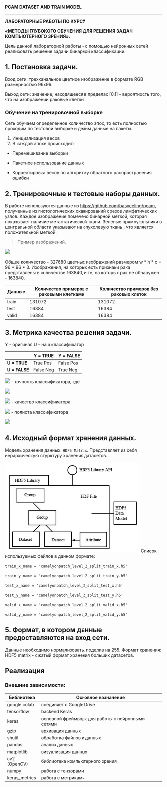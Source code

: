  **PCAM DATASET AND TRAIN MODEL**

------------



**ЛАБОРАТОРНЫЕ РАБОТЫ ПО КУРСУ**


**«МЕТОДЫ ГЛУБОКОГО ОБУЧЕНИЯ ДЛЯ РЕШЕНИЯ ЗАДАЧ КОМПЬЮТЕРНОГО ЗРЕНИЯ».**

Цель данной лабораторной работы - с помощью нейронных сетей реализовать решение задачи бинарной классификации.



##  1.  Постановка задачи.

Вход сети: трехканальное цветное изображение в формате RGB размерностью 96x96. 

Выход сети: значение, находящееся в пределах [0,1] - вероятность того, что на изображении раковые клетки.


### Обучение на тренировочной выборке
Сеть обучаем определенное количество эпох, то есть полностью проходим по тестовой выборке и делим данные на пакеты.

1. Инициализация весов
2. В каждой эпохе происходит:

- Перемешивание выборки

- Пакетное использование данных

- Корректировка весов по алгоритму обратного распространения ошибки


## 2. Тренировочные и тестовые наборы данных.
В работе используются данные из https://github.com/basveeling/pcam, полученные из гистологических сканирований срезов лимфатических узлов. Каждое изображение помечено бинарной меткой, которая показывает наличие метастатической ткани. Зеленые прямоугольники в центральной области указывают на опухолевую ткань , что является положительной меткой.
> Пример изображений.

![](https://github.com/basveeling/pcam/blob/master/pcam.jpg)



Общее количество - 327680 цветных изображений размером
w \* h \* c  = 96 \* 96 \* 3. Изображения, на которых есть признаки рака представлены в количестве 163840, и те, на которых рак не обнаружен - 163840.

| Данные | Количество примеров с раковыми клетками | Количество примеров без раковых клеток |
| ------------ | ------------ | ------------ |
| train | 131072 | 131072 |
| test | 16384 | 16384 |
| valid | 16384 | 16384 |


## 3. Метрика качества решения задачи.

Y - оригинал
U - наш классификатор

|   | Y = TRUE |  Y = FALSE |
| ------------ | ------------ | ------------ |
| **U = TRUE** | True Pos | False Pos |
| **U = FALSE** | False Neg | True Neg |





![](./images/metric_accuracy.png) - точность классификатора, где

![](./images/metric_N.png)

![](./images/metric_precision.png)  - качество классификатора

![](./images/metric_recall.png)  - полнота классификатора

![](./images/metric_f1_score.png)



## 4. Исходный формат хранения данных.
Модель хранения данных: `HDF5 Matrix`.
Представляет из себя иерархическую стурктуру хранения датасетов.

![](./images/hdf5.png)
Список используемых файлов в данном формате:

`train_x_name = 'camelyonpatch_level_2_split_train_x.h5'`

`train_y_name = 'camelyonpatch_level_2_split_train_y.h5'`

`test_x_name = 'camelyonpatch_level_2_split_test_x.h5'`

`test_y_name = 'camelyonpatch_level_2_split_test_y.h5'`

`valid_x_name = 'camelyonpatch_level_2_split_valid_x.h5'`

`valid_y_name = 'camelyonpatch_level_2_split_valid_y.h5'`


## 5. Формат, в котором данные предоставляются на вход сети.
Данные необходимо нормализовать, поделив на 255. 
Формат хранения: HDF5 matrix - сжатый формат хранения больших датасетов.


## Реализация
### Внешние зависимости:


|  Библиотека  | Основное назначение |
| ------------ | ------------ |
| google.colab | соединяет с Google Drive |
| tensorflow | backend Keras |
| keras | основной фреймворк для работы с нейронными сетями |
| gzip | архивация данных |
| shutil | обработка файлов и данных |
| pandas | анализ данных |
| matplotlib | визуализация данных |
| cv2 (OpenCV) | библиотека компьютерного зрения |
| numpy | работа с тензорами |
| keras_metrics | работа с метриками |